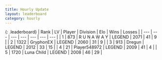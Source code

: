 ```yaml
---
title: Hourly Update
layout: leaderboard
category: hourly
---
```


{: .leaderboard}
| Rank | LV | Player | Division | Elo | Wins | Losses |
| --- | --- | --- | --- | --- | --- | --- |
| <span data-change="0">1</span> | 873 | <span title="ID: 66144">R U N A W A Y</span> | LEGEND | <span data-change="0">2071</span> | <span data-change="0">41</span> | <span data-change="0">9</span> |
| <span data-change="0">2</span> | 1322 | <span title="ID: 315148">GryphonEX</span> | LEGEND | <span data-change="13">2060</span> | <span data-change="2">31</span> | <span data-change="0">9</span> |
| <span data-change="0">3</span> | 913 | <span title="ID: 337810">Dregun</span> | LEGEND | <span data-change="0">2012</span> | <span data-change="0">33</span> | <span data-change="0">15</span> |
| <span data-change="0">4</span> | 21 | <span title="ID: 548972">Player548972</span> | LEGEND | <span data-change="0">2009</span> | <span data-change="0">41</span> | <span data-change="0">4</span> |
| <span data-change="0">5</span> | 1720 | <span title="ID: 164871">Luna Child</span> | LEGEND | <span data-change="0">2008</span> | <span data-change="0">46</span> | <span data-change="0">29</span> |